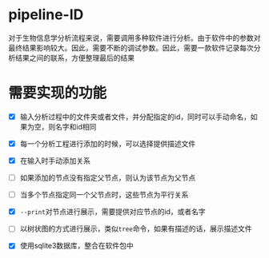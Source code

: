 # pipeline-ID
对于生物信息学分析流程来说，需要调用多种软件进行分析。由于软件中的参数对最终结果影响较大。因此，需要不断的调试参数。因此，需要一款软件记录每次分析结果之间的联系，方便整理最后的结果

# 需要实现的功能
+ [x] 输入分析过程中的文件夹或者文件，并分配指定的id，同时可以手动命名，如果为空，则名字和id相同
+ [x] 每一个分析工程进行添加的时候，可以选择提供描述文件
+ [x] 在输入时手动添加关系
+ [ ] 如果添加的节点没有指定父节点，则认为该节点为父节点
+ [ ] 当多个节点指定同一个父节点时，这些节点为平行关系
+ [x] `--print`对节点进行展示，需要提供对应节点的id，或者名字
+ [ ] 以树状图的方式进行展示，类似`tree`命令，如果有描述的话，展示描述文件
+ [x] 使用sqlite3数据库，整合在软件包中


